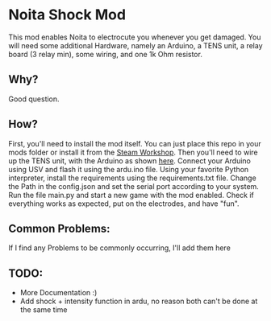 # Noita Shock Mod
This mod enables Noita to electrocute you whenever you get damaged.
You will need some additional Hardware, namely an Arduino, a TENS unit, a relay board (3 relay min), some wiring, and one 1k Ohm resistor.


## Why?
Good question.

## How?
First, you'll need to install the mod itself.
You can just place this repo in your mods folder or install it from the [Steam Workshop](https://steamcommunity.com/sharedfiles/filedetails/?id=3170451933).
Then you'll need to wire up the TENS unit, with the Arduino as shown [here](https://imgur.com/a/4pTD4HI).
Connect your Arduino using USV and flash it using the ardu.ino file.
Using your favorite Python interpreter, install the requirements using the requirements.txt file.
Change the Path in the config.json and set the serial port according to your system.
Run the file main.py and start a new game with the mod enabled.
Check if everything works as expected, put on the electrodes, and have "fun".

## Common Problems:

If I find any Problems to be commonly occurring, I'll add them here

## TODO:

- More Documentation :)
- Add shock + intensity function in ardu, no reason both can't be done at the same time
